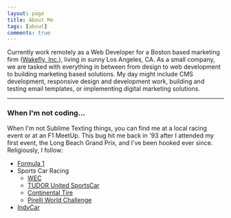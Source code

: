 ```yaml
---
layout: page
title: About Me
tags: [about]
comments: true
---
```


Currently work remotely as a Web Developer for a Boston based marketing firm ([Wakefly, Inc.](http://www.wakefly.com/)), living in sunny Los Angeles, CA. As a small company, we are tasked with everything in between from design to web development to building marketing based solutions. My day might include CMS development, responsive design and development work, building and testing email templates, or implementing digital marketing solutions.

---

### When I'm not coding...
When I'm not Sublime Texting things, you can find me at a local racing event or at an F1 MeetUp. This bug hit me back in '93 after I attended my first event, the Long Beach Grand Prix, and I've been hooked ever since. Religiously, I follow:

* [Formula 1](https://www.formula1.com/)
* Sports Car Racing
    * [WEC](http://www.fiawec.com/)
    * [TUDOR United SportsCar](http://www.imsa.com/series/united-sportscar)
    * [Continental Tire](http://www.imsa.com/series/sportscar-challenge)
    * [Pirelli World Challenge](http://www.world-challenge.com/)
* [IndyCar](http://www.indycar.com/)

